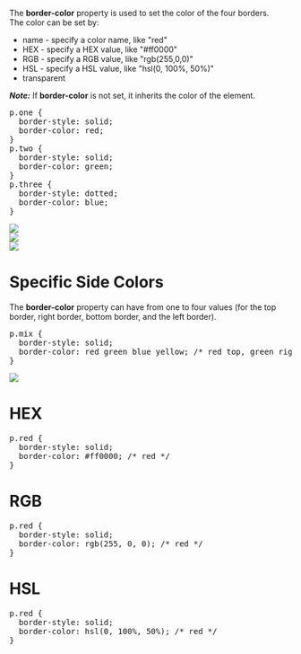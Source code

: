 The <b>border-color</b> property is used to set the color of the four borders.
<br>
The color can be set by:
<ul>
  <li>name - specify a color name, like "red"</li>
  <li>HEX - specify a HEX value, like "#ff0000"</li>
  <li>RGB - specify a RGB value, like "rgb(255,0,0)"</li>
  <li>HSL - specify a HSL value, like "hsl(0, 100%, 50%)"</li>
  <li>transparent</li>
</ul>
<b><i>Note:</i></b> If <b>border-color</b> is not set, it inherits the color of the element.
<pre>
p.one {
  border-style: solid;
  border-color: red;
}
p.two {
  border-style: solid;
  border-color: green;
}
p.three {
  border-style: dotted;
  border-color: blue;
}
</pre>
<img src="https://i.imgur.com/3OLbS5t.png">
<br>
<img src="https://i.imgur.com/VICYNdV.png">
<br>
<img src="https://i.imgur.com/0ou1mia.png">
<h1>Specific Side Colors</h1>
The <b>border-color</b> property can have from one to four values (for the top border, right border, bottom border, and the left border).
<pre>
p.mix {
  border-style: solid;
  border-color: red green blue yellow; /* red top, green right, blue bottom and yellow left */
}
</pre>
<img src="https://i.imgur.com/Ti1NNfk.png">
<h1>HEX</h1>
<pre>
p.red {
  border-style: solid;
  border-color: #ff0000; /* red */
}
</pre>
<h1>RGB</h1>
<pre>
p.red {
  border-style: solid;
  border-color: rgb(255, 0, 0); /* red */
}
</pre>
<h1>HSL</h1>
<pre>
p.red {
  border-style: solid;
  border-color: hsl(0, 100%, 50%); /* red */
}
</pre>
